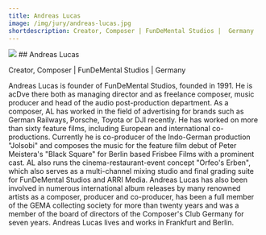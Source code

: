```yaml
---
title: Andreas Lucas
image: /img/jury/andreas-lucas.jpg
shortdescription: Creator, Composer | FunDeMental Studios |  Germany
---
```

<img src="/img/jury/andreas-lucas.jpg">
## Andreas Lucas

Creator, Composer | FunDeMental Studios |  Germany

Andreas Lucas is founder of FunDeMental Studios, founded in 1991. He is acDve there both as managing director and as freelance composer, music producer and head of the audio post-production department. As a composer, AL has worked in the field of advertising for brands such as German Railways, Porsche, Toyota or DJI recently. He has worked on more than sixty feature films, including European and international co-productions. Currently he is co-producer of the Indo-German production "Jolsobi" and composes the music for the feature film debut of Peter Meistera's "Black Square" for Berlin based Frisbee Films with a prominent cast. AL also runs the cinema-restaurant-event concept "Orfeo's Erben", which also serves as a multi-channel mixing studio and final grading suite for FunDeMental Studios and ARRI Media. Andreas Lucas has also been involved in numerous international album releases by many renowned artists as a composer, producer and co-producer, has been a full member of the GEMA collecting society for more than twenty years and was a member of the board of directors of the Composer's Club Germany for seven years. Andreas Lucas lives and works in Frankfurt and Berlin.